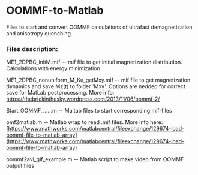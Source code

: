 # OOMMF-to-Matlab
Files to start and convert OOMMF calculations of ultrafast demagnetization and anisotropy quenching

### Files description:

ME1_2DPBC_initM.mif -- mif file to get initial magnetization distribution. Calculations with energy minimization

ME1_2DPBC_nonuniform_M_Ku_getMxy.mif -- mif file to get magnetization dynamics and save Mz(t) to folder 'Mxy'. Options are nedded for correct save for MatLab postprocessing. More info: https://thebrickinthesky.wordpress.com/2013/11/06/oommf-2/

Start_OOMMF_......m -- Maltab files to start corresponding mif-files

omf2matlab.m -- Matlab wrap to read .mif files. More info here: [https://www.mathworks.com/matlabcentral/fileexchange/129674-load-oommf-file-to-matlab-array](https://www.mathworks.com/matlabcentral/fileexchange/129674-load-oommf-file-to-matlab-array)

oommf2avi_gif_example.m -- Matlab script to make video from OOMMF output files
